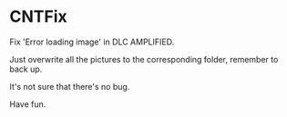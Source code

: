 # CNTFix
Fix 'Error loading image' in DLC AMPLIFIED.

Just overwrite all the pictures to the corresponding folder, remember to back up.

It's not sure that there's no bug.

Have fun.
